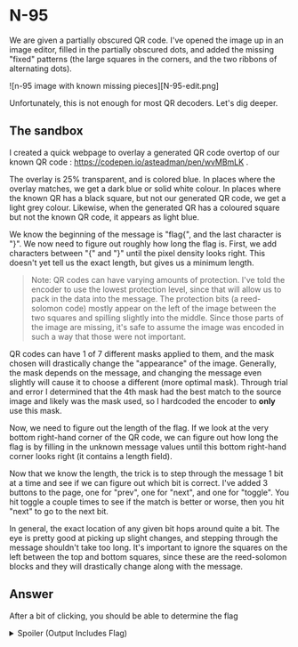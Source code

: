 # N-95

We are given a partially obscured QR code. I've opened the image up in an image editor, filled in the partially obscured dots, and added the missing "fixed" patterns (the large squares in the corners, and the two ribbons of alternating dots).

![n-95 image with known missing pieces][N-95-edit.png]

Unfortunately, this is not enough for most QR decoders. Let's dig deeper.

## The sandbox

I created a quick webpage to overlay a generated QR code overtop of our known QR code : https://codepen.io/asteadman/pen/wvMBmLK .

The overlay is 25% transparent, and is colored blue. In places where the overlay matches, we get a dark blue or solid white colour. In places where the known QR has a black square, but not our generated QR code, we get a light grey colour. Likewise, when the generated QR has a coloured square but not the known QR code, it appears as light blue.

We know the beginning of the message is "flag{", and the last character is "}". We now need to figure out roughly how long the flag is. First, we add characters between "{" and "}" until the pixel density looks right. This doesn't yet tell us the exact length, but gives us a minimum length.

> Note: QR codes can have varying amounts of protection. I've told the encoder to use the lowest protection level, since that will allow us to pack in the data into the message. The protection bits (a reed-solomon code) mostly appear on the left of the image between the two squares and spilling slightly into the middle. Since those parts of the image are missing, it's safe to assume the image was encoded in such a way that those were not important.

QR codes can have 1 of 7 different masks applied to them, and the mask chosen will drastically change the "appearance" of the image. Generally, the mask depends on the message, and changing the message even slightly will cause it to choose a different (more optimal mask). Through trial and error I determined that the 4th mask had the best match to the source image and likely was the mask used, so I hardcoded the encoder to **only** use this mask.

Now, we need to figure out the length of the flag. If we look at the very bottom right-hand corner of the QR code, we can figure out how long the flag is by filling in the unknown message values until this bottom right-hand corner looks right (it contains a length field).

Now that we know the length, the trick is to step through the message 1 bit at a time and see if we can figure out which bit is correct. I've added 3 buttons to the page, one for "prev", one for "next", and one for "toggle". You hit toggle a couple times to see if the match is better or worse, then you hit "next" to go to the next bit.

In general, the exact location of any given bit hops around quite a bit. The eye is pretty good at picking up slight changes, and stepping through the message shouldn't take too long. It's important to ignore the squares on the left between the top and bottom squares, since these are the reed-solomon blocks and they will drastically change along with the message.

## Answer

After a bit of clicking, you should be able to determine the flag

<details><summary>Spoiler (Output Includes Flag)</summary>
<p>


```
flag{60_dozen_quartz_jars}
```

</p>
</details>